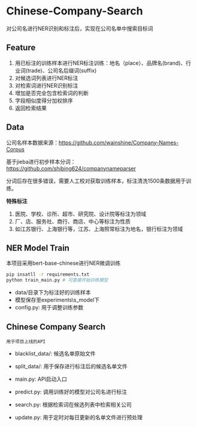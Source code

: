 # Chinese-Company-Search
对公司名进行NER识别和标注后，实现在公司名单中搜索目标词

## Feature
1. 用已标注的训练样本进行NER标注训练：地名（place）、品牌名(brand)、行业词(trade)、公司名后缀词(suffix)
2. 对候选词列表进行NER标注
3. 对检索词进行NER识别标注
4. 增加是否完全包含检索词的判断
5. 字段相似度得分加权排序
6. 返回检索结果

## Data
公司名样本数据来源：https://github.com/wainshine/Company-Names-Corpus

基于jieba进行初步样本分词：https://github.com/shibing624/companynameparser

分词后存在很多错误，需要人工校对获取训练样本，标注清洗1500条数据用于训练。

**特殊标注**

1. 医院、学校、诊所、超市、研究院、设计院等标注为领域
2. 厂、店、服务社、商行、商店、中心等标注为性质
3. 如江苏银行、上海银行等，江苏、上海照常标注为地名，银行标注为领域


## NER Model Train
本项目采用bert-base-chinese进行NER微调训练

```bash
pip insatll -r requirements.txt
python train_main.py # 可直接开始训练模型
```
- data/目录下为标注好的训练样本
- 模型保存至experiments\s_model下
- config.py: 用于调整训练参数

## Chinese Company Search
`用于项目上线的API`

- blacklist_data/: 候选名单原始文件

- split_data/: 用于保存进行标注后的候选名单文件

- main.py: API启动入口

- predict.py: 调用训练好的模型对公司名进行标注

- search.py: 根据检索词在候选列表中检索相关公司

- update.py: 用于定时对每日更新的名单文件进行预处理
